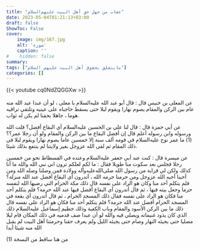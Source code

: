 ```yaml
---
title: "عقاب من جهل حق أهل البيت عليهم‌السلام"
date: 2023-05-04T01:21:13+03:00
draft: false
ShowToc: False
cover:
    image: img/167.jpg
    alt: 'صورة'
    caption: ''
#    hidden: false
summary: 
tags: ["مايتعلق بحقوق أهل البيت عليهم السلام"]
categories: []
---
```

{{< youtube cq0NdZQGGXw >}}  
 <br>
عن المعلى بن خنيس
قال : قال أبو عبد الله عليه‌السلام يا معلى ، لو أن عبدا عبد الله منه عام بين الركن
والمقام يصوم نهارا ويقوم ليلا حتى يسقط حاجباه على عينيه وتلتقي تراقيه
هوما ، جاهلا بحقنا لم يكن له ثواب.

عن أبي حمزة قال :
قال لنا علي بن الحسين عليه‌السلام أي البقاع أفضل؟ قلت الله ورسوله وابن
رسوله أعلم قال إن أفضل البقاع ما بين الركن والمقام ولو أن رجلا
عمر؟؟ (1) ما عمر نوح عليه‌السلام في قومه ألف سنة إلا خمسين عاما يصوم
نهارا ويقوم ليلا في ذلك المقام ثم لقى الله عزوجل بغير ولايتنا لم ينتفع
بذلك شيئا.

 عن ميسرة قال : كنت
عند أبي جعفر عليه‌السلام وعنده في الفسطاط نحو من خمسين رجلا فجلس بعد
سكوت منا طويلا فقال : ما لكم لعلكم ترون اني نبي الله والله ما أنا
كذلك ولكن لي قرابة من رسول الله صلى‌الله‌عليه‌وآله وولادة فمن وصلنا وصله الله
ومن أحبنا أحبه الله عزوجل ومن حرمنا حرمه الله ، أتدرون أي البقاع
أفضل عند الله منزلة؟ فلم يتكلم أحد منا وكان هو الراد على نفسه قال
ذلك مكة الحرام التي رضيها الله لنفسه حرما وجعل بيته فيها ، ثم قال
أتدرون أي البقاع أفضل فيها عند الله حرمة؟ فلم يتكلم أحد منا فكان
هو الراد على نفسه فقال ذلك المسجد الحرام ، ثم قال أتدرون أي بقعة
في المسجد الحرام أفضل عند الله حرمة؟ فلم يتكلم أحد منا فكان هو الراد
على نفسه قال ذلك ما بين الركن الأسود والمقام وباب الكعبة وذلك حطيم
إسماعيل عليه‌السلام ذلك الذي كان يذود غنيماته ويصلي فيه والله لو أن عبدا
صف قدميه في ذلك المكان قام ليلا مصليا حتى يجيئه النهار وصام حتى
يجيئه الليل ولم يعرف حقنا وحرمتنا أهل البيت لم يقبل الله منه شيئا أبدا

(1) من هنا ساقط من النسخة